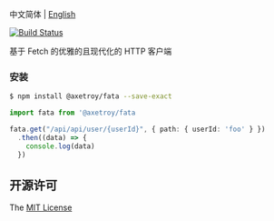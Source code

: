 中文简体 | [English](README_en-US.md)

[![Build Status](https://github.com/axetroy/fata/workflows/test/badge.svg)](https://github.com/axetroy/fata/actions)

基于 Fetch 的优雅的且现代化的 HTTP 客户端

### 安装

```bash
$ npm install @axetroy/fata --save-exact
```

```typescript
import fata from '@axetroy/fata

fata.get("/api/api/user/{userId}", { path: { userId: 'foo' } })
  .then((data) => {
    console.log(data)
  })
```

## 开源许可

The [MIT License](LICENSE)

